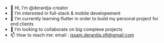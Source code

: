 - 👋 Hi, I’m @derardja-creator
- 👀 I’m interested in full-stack & mobile developement
- 🌱 I’m currently learning flutter in order to build my personal project for end clients
- 💞️ I’m looking to collaborate on big complexe projects
- 📫 How to reach me: 
      email : issam.derardja.sft@gmail.com

<!---
derardja-creator/derardja-creator is a ✨ special ✨ repository because its `README.md` (this file) appears on your GitHub profile.
You can click the Preview link to take a look at your changes.
--->
